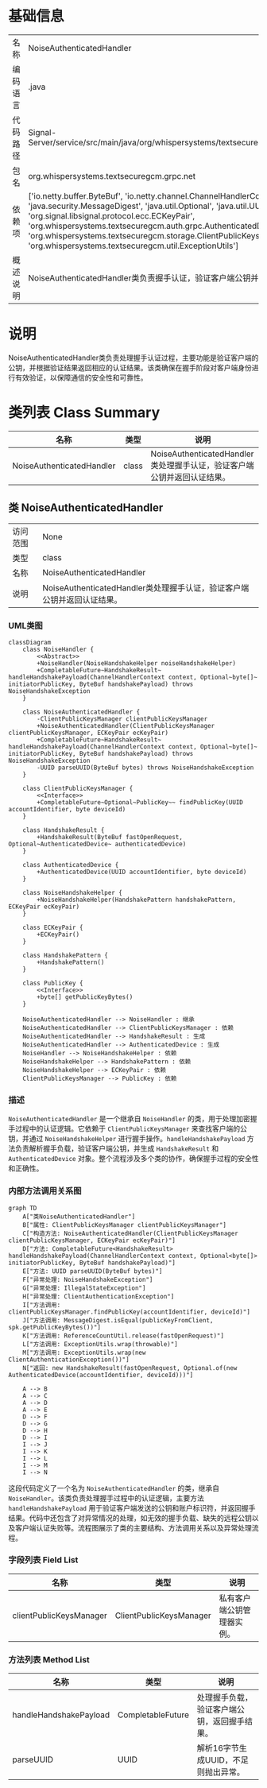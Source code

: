 # 基础信息

|      |      |
|------|------|
| 名称 | NoiseAuthenticatedHandler |
| 编码语言 | .java |
| 代码路径 | Signal-Server/service/src/main/java/org/whispersystems/textsecuregcm/grpc/net/NoiseAuthenticatedHandler.java |
| 包名 | org.whispersystems.textsecuregcm.grpc.net |
| 依赖项 | ['io.netty.buffer.ByteBuf', 'io.netty.channel.ChannelHandlerContext', 'io.netty.util.ReferenceCountUtil', 'java.security.MessageDigest', 'java.util.Optional', 'java.util.UUID', 'java.util.concurrent.CompletableFuture', 'org.signal.libsignal.protocol.ecc.ECKeyPair', 'org.whispersystems.textsecuregcm.auth.grpc.AuthenticatedDevice', 'org.whispersystems.textsecuregcm.storage.ClientPublicKeysManager', 'org.whispersystems.textsecuregcm.util.ExceptionUtils'] |
| 概述说明 | NoiseAuthenticatedHandler类负责握手认证，验证客户端公钥并返回结果。 |

# 说明

NoiseAuthenticatedHandler类负责处理握手认证过程，主要功能是验证客户端的公钥，并根据验证结果返回相应的认证结果。该类确保在握手阶段对客户端身份进行有效验证，以保障通信的安全性和可靠性。

# 类列表 Class Summary

| 名称   | 类型  | 说明 |
|-------|------|-------------|
| NoiseAuthenticatedHandler | class | NoiseAuthenticatedHandler类处理握手认证，验证客户端公钥并返回认证结果。 |



## 类 NoiseAuthenticatedHandler

|      |      |
|------|------|
| 访问范围 | None |
| 类型 | class |
| 名称 | NoiseAuthenticatedHandler |
| 说明 | NoiseAuthenticatedHandler类处理握手认证，验证客户端公钥并返回认证结果。 |


### UML类图

```mermaid
classDiagram
    class NoiseHandler {
        <<Abstract>>
        +NoiseHandler(NoiseHandshakeHelper noiseHandshakeHelper)
        +CompletableFuture~HandshakeResult~ handleHandshakePayload(ChannelHandlerContext context, Optional~byte[]~ initiatorPublicKey, ByteBuf handshakePayload) throws NoiseHandshakeException
    }

    class NoiseAuthenticatedHandler {
        -ClientPublicKeysManager clientPublicKeysManager
        +NoiseAuthenticatedHandler(ClientPublicKeysManager clientPublicKeysManager, ECKeyPair ecKeyPair)
        +CompletableFuture~HandshakeResult~ handleHandshakePayload(ChannelHandlerContext context, Optional~byte[]~ initiatorPublicKey, ByteBuf handshakePayload) throws NoiseHandshakeException
        -UUID parseUUID(ByteBuf bytes) throws NoiseHandshakeException
    }

    class ClientPublicKeysManager {
        <<Interface>>
        +CompletableFuture~Optional~PublicKey~~ findPublicKey(UUID accountIdentifier, byte deviceId)
    }

    class HandshakeResult {
        +HandshakeResult(ByteBuf fastOpenRequest, Optional~AuthenticatedDevice~ authenticatedDevice)
    }

    class AuthenticatedDevice {
        +AuthenticatedDevice(UUID accountIdentifier, byte deviceId)
    }

    class NoiseHandshakeHelper {
        +NoiseHandshakeHelper(HandshakePattern handshakePattern, ECKeyPair ecKeyPair)
    }

    class ECKeyPair {
        +ECKeyPair()
    }

    class HandshakePattern {
        +HandshakePattern()
    }

    class PublicKey {
        <<Interface>>
        +byte[] getPublicKeyBytes()
    }

    NoiseAuthenticatedHandler --> NoiseHandler : 继承
    NoiseAuthenticatedHandler --> ClientPublicKeysManager : 依赖
    NoiseAuthenticatedHandler --> HandshakeResult : 生成
    NoiseAuthenticatedHandler --> AuthenticatedDevice : 生成
    NoiseHandler --> NoiseHandshakeHelper : 依赖
    NoiseHandshakeHelper --> HandshakePattern : 依赖
    NoiseHandshakeHelper --> ECKeyPair : 依赖
    ClientPublicKeysManager --> PublicKey : 依赖
```

### 描述
`NoiseAuthenticatedHandler` 是一个继承自 `NoiseHandler` 的类，用于处理加密握手过程中的认证逻辑。它依赖于 `ClientPublicKeysManager` 来查找客户端的公钥，并通过 `NoiseHandshakeHelper` 进行握手操作。`handleHandshakePayload` 方法负责解析握手负载，验证客户端公钥，并生成 `HandshakeResult` 和 `AuthenticatedDevice` 对象。整个流程涉及多个类的协作，确保握手过程的安全性和正确性。


### 内部方法调用关系图

```mermaid
graph TD
    A["类NoiseAuthenticatedHandler"]
    B["属性: ClientPublicKeysManager clientPublicKeysManager"]
    C["构造方法: NoiseAuthenticatedHandler(ClientPublicKeysManager clientPublicKeysManager, ECKeyPair ecKeyPair)"]
    D["方法: CompletableFuture<HandshakeResult> handleHandshakePayload(ChannelHandlerContext context, Optional<byte[]> initiatorPublicKey, ByteBuf handshakePayload)"]
    E["方法: UUID parseUUID(ByteBuf bytes)"]
    F["异常处理: NoiseHandshakeException"]
    G["异常处理: IllegalStateException"]
    H["异常处理: ClientAuthenticationException"]
    I["方法调用: clientPublicKeysManager.findPublicKey(accountIdentifier, deviceId)"]
    J["方法调用: MessageDigest.isEqual(publicKeyFromClient, spk.getPublicKeyBytes())"]
    K["方法调用: ReferenceCountUtil.release(fastOpenRequest)"]
    L["方法调用: ExceptionUtils.wrap(throwable)"]
    M["方法调用: ExceptionUtils.wrap(new ClientAuthenticationException())"]
    N["返回: new HandshakeResult(fastOpenRequest, Optional.of(new AuthenticatedDevice(accountIdentifier, deviceId)))"]

    A --> B
    A --> C
    A --> D
    A --> E
    D --> F
    D --> G
    D --> H
    D --> I
    I --> J
    I --> K
    I --> L
    I --> M
    I --> N
```

这段代码定义了一个名为 `NoiseAuthenticatedHandler` 的类，继承自 `NoiseHandler`。该类负责处理握手过程中的认证逻辑，主要方法 `handleHandshakePayload` 用于验证客户端发送的公钥和账户标识符，并返回握手结果。代码中还包含了对异常情况的处理，如无效的握手负载、缺失的远程公钥以及客户端认证失败等。流程图展示了类的主要结构、方法调用关系以及异常处理流程。

### 字段列表 Field List

| 名称  | 类型  | 说明 |
|-------|-------|------|
| clientPublicKeysManager | ClientPublicKeysManager | 私有客户端公钥管理器实例。 |

### 方法列表 Method List

| 名称  | 类型  | 说明 |
|-------|-------|------|
| handleHandshakePayload | CompletableFuture<HandshakeResult> | 处理握手负载，验证客户端公钥，返回握手结果。 |
| parseUUID | UUID | 解析16字节生成UUID，不足则抛出异常。 |




